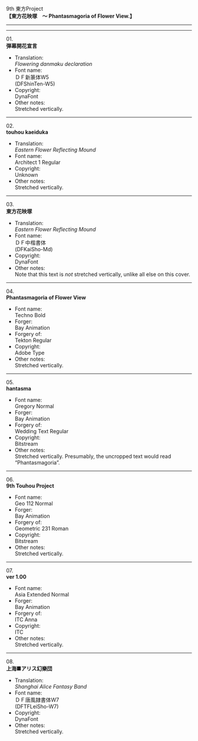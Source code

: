 9th 東方Project  
**【東方花映塚　～ Phantasmagoria of Flower View.】**

---  
---

01\.  
**弾幕開花宣言**
  - Translation:  
*Flowering danmaku declaration*
  - Font name:  
ＤＦ新篆体W5  
(DFShinTen-W5)
  - Copyright:  
DynaFont
  - Other notes:  
Stretched vertically.

---

02\.  
**touhou kaeiduka**
  - Translation:  
*Eastern Flower Reflecting Mound*
  - Font name:  
Architect 1 Regular
  - Copyright:  
Unknown
  - Other notes:  
Stretched vertically.

---

03\.  
**東方花映塚**
  - Translation:  
*Eastern Flower Reflecting Mound*
  - Font name:  
ＤＦ中楷書体  
(DFKaiSho-Md)
  - Copyright:  
DynaFont
  - Other notes:  
Note that this text is *not* stretched vertically, unlike all else on this cover.

---

04\.  
**Phantasmagoria of Flower View**
  - Font name:  
Techno Bold
  - Forger:  
Bay Animation
  - Forgery of:  
Tekton Regular
  - Copyright:  
Adobe Type
  - Other notes:  
Stretched vertically.


---

05\.  
**hantasma**
  - Font name:  
Gregory Normal
  - Forger:  
Bay Animation
  - Forgery of:  
Wedding Text Regular
  - Copyright:  
Bitstream
  - Other notes:  
Stretched vertically. Presumably, the uncropped text would read “Phantasmagoria”.

---

06\.  
**9th Touhou Project**  
  - Font name:  
Geo 112 Normal
  - Forger:  
Bay Animation
  - Forgery of:  
Geometric 231 Roman
  - Copyright:  
Bitstream
  - Other notes:  
Stretched vertically.

---

07\.  
**ver 1.00**
  - Font name:  
Asia Extended Normal
  - Forger:  
Bay Animation
  - Forgery of:  
ITC Anna
  - Copyright:  
ITC
  - Other notes:  
Stretched vertically.

---

08\.  
**上海■アリス幻樂団**
  - Translation:  
*Shanghai Alice Fantasy Band*
  - Font name:  
ＤＦ唐風隷書体W7  
(DFTFLeiSho-W7)
  - Copyright:  
DynaFont
  - Other notes:  
Stretched vertically.
